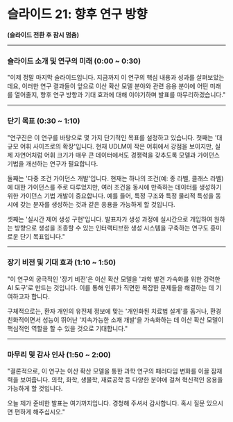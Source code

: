# 슬라이드 21: 향후 연구 방향

**(슬라이드 전환 후 잠시 멈춤)**

---

### **슬라이드 소개 및 연구의 미래 (0:00 ~ 0:30)**

"이제 정말 마지막 슬라이드입니다. 지금까지 이 연구의 핵심 내용과 성과를 살펴보았는데요, 이러한 연구 결과들이 앞으로 이산 확산 모델 분야와 관련 응용 분야에 어떤 미래를 열어줄지, 향후 연구 방향과 기대 효과에 대해 이야기하며 발표를 마무리하겠습니다."

---

### **단기 목표 (0:30 ~ 1:10)**

"연구진은 이 연구를 바탕으로 몇 가지 단기적인 목표를 설정하고 있습니다. 첫째는 '대규모 어휘 사이즈로의 확장'입니다. 현재 UDLM이 작은 어휘에서 강점을 보이지만, 실제 자연어처럼 어휘 크기가 매우 큰 데이터에서도 경쟁력을 갖추도록 모델과 가이던스 기법을 개선하는 연구가 필요합니다.

둘째는 '다중 조건 가이던스 개발'입니다. 현재는 하나의 조건(예: 종 라벨, 클래스 라벨)에 대한 가이던스를 주로 다루었지만, 여러 조건을 동시에 만족하는 데이터를 생성하기 위한 가이던스 기법 개발이 중요합니다. 예를 들어, 특정 구조와 특정 물리적 특성을 동시에 갖는 분자를 생성하는 것과 같은 응용을 가능하게 할 것입니다.

셋째는 '실시간 제어 생성 구현'입니다. 발표자가 생성 과정에 실시간으로 개입하여 원하는 방향으로 생성을 조종할 수 있는 인터랙티브한 생성 시스템을 구축하는 연구도 흥미로운 단기 목표입니다."

---

### **장기 비전 및 기대 효과 (1:10 ~ 1:50)**

"이 연구의 궁극적인 '장기 비전'은 이산 확산 모델을 '과학 발견 가속화를 위한 강력한 AI 도구'로 만드는 것입니다. 이를 통해 인류가 직면한 복잡한 문제들을 해결하는 데 기여하고자 합니다.

구체적으로는, 환자 개인의 유전체 정보에 맞는 '개인화된 치료법 설계'를 돕거나, 환경 친화적이면서 성능이 뛰어난 '지속가능한 소재 개발'을 가속화하는 데 이산 확산 모델이 핵심적인 역할을 할 수 있을 것으로 기대합니다."

---

### **마무리 및 감사 인사 (1:50 ~ 2:00)**

"결론적으로, 이 연구는 이산 확산 모델을 통한 과학 연구의 패러다임 변화를 이끌 잠재력을 보여줍니다. 의학, 화학, 생물학, 재료공학 등 다양한 분야에 걸쳐 혁신적인 응용을 가능하게 할 것입니다.

오늘 제가 준비한 발표는 여기까지입니다. 경청해 주셔서 감사합니다. 혹시 질문 있으시면 편하게 해주십시오."
